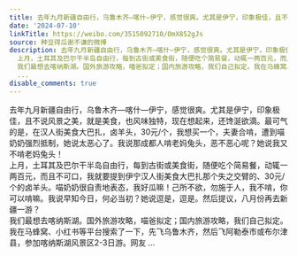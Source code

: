 ```yaml
---
title: 去年九月新疆自由行，乌鲁木齐—喀什—伊宁，感觉很爽。尤其是伊宁，印象极佳，且不说风景之美，就是美食，也风味独特，现在想起来，还馋涎欲滴。最可气的是，在...
date: '2024-07-10'
linkTitle: https://weibo.com/3515092710/OmX852gJs
source: 种豆得瓜谢不谦的微博
description: 去年九月新疆自由行，乌鲁木齐—喀什—伊宁，感觉很爽。尤其是伊宁，印象极佳，且不说风景之美，就是美食，也风味独特，现在想起来，还馋涎欲滴。最可气的是，在汉人街美食大巴扎，卤羊头，30元/个，我想买一个，夫妻合啃，遭到喵奶奶强烈抵制，她说太恶心了。我说那成都人啃老妈兔头，恶不恶心呢？她说我又不啃老妈兔头！<br>
  上月，土耳其及巴尔干半岛自由行，每到古街或美食街，随便吃个简易餐，动辄一两百元，而且不可口，我就要提到伊宁汉人街美食大巴扎那个失之交臂的、30元/个的卤羊头。喵奶奶很自责地表态，我好瓜嘛！己所不欲，勿施于人，我不啃，你可以啃嘛。我说早知今日，何必当初？她说逗是，逗是。然后提议，八月份再去新疆一游？<br>
  我们最想去喀纳斯湖。国外旅游攻略，喵爸拟定；国内旅游攻略，我们自己拟定。我在马蜂窝、小红书等平台搜索了一下，先飞乌鲁木齐，然后飞阿勒泰市或布尔津县，参加喀纳斯湖风景区2-3日游。网友
  ...
disable_comments: true
---
```

去年九月新疆自由行，乌鲁木齐—喀什—伊宁，感觉很爽。尤其是伊宁，印象极佳，且不说风景之美，就是美食，也风味独特，现在想起来，还馋涎欲滴。最可气的是，在汉人街美食大巴扎，卤羊头，30元/个，我想买一个，夫妻合啃，遭到喵奶奶强烈抵制，她说太恶心了。我说那成都人啃老妈兔头，恶不恶心呢？她说我又不啃老妈兔头！<br> 上月，土耳其及巴尔干半岛自由行，每到古街或美食街，随便吃个简易餐，动辄一两百元，而且不可口，我就要提到伊宁汉人街美食大巴扎那个失之交臂的、30元/个的卤羊头。喵奶奶很自责地表态，我好瓜嘛！己所不欲，勿施于人，我不啃，你可以啃嘛。我说早知今日，何必当初？她说逗是，逗是。然后提议，八月份再去新疆一游？<br> 我们最想去喀纳斯湖。国外旅游攻略，喵爸拟定；国内旅游攻略，我们自己拟定。我在马蜂窝、小红书等平台搜索了一下，先飞乌鲁木齐，然后飞阿勒泰市或布尔津县，参加喀纳斯湖风景区2-3日游。网友 ...